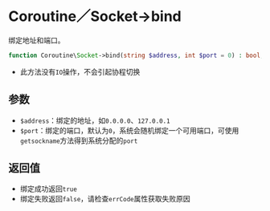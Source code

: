 # Coroutine／Socket->bind

绑定地址和端口。

```php
function Coroutine\Socket->bind(string $address, int $port = 0) : bool;
```

* 此方法没有`IO`操作，不会引起协程切换

参数
----
* `$address`：绑定的地址，如`0.0.0.0`、`127.0.0.1`
* `$port`：绑定的端口，默认为`0`，系统会随机绑定一个可用端口，可使用`getsockname`方法得到系统分配的`port`

返回值
---
* 绑定成功返回`true`
* 绑定失败返回`false`，请检查`errCode`属性获取失败原因

